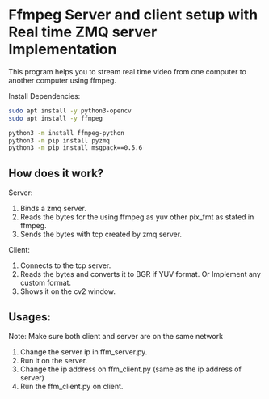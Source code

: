 # Ffmpeg Server and client setup with Real time ZMQ server Implementation

This program helps you to stream real time video from one computer to another computer using ffmpeg.

Install Dependencies:
```sh
sudo apt install -y python3-opencv
sudo apt install -y ffmpeg

python3 -m install ffmpeg-python
python3 -m pip install pyzmq
python3 -m pip install msgpack==0.5.6
```
## How does it work?
Server:
1. Binds a zmq server. 
1. Reads the bytes for the using ffmpeg as yuv other pix_fmt as stated in ffmpeg.
3. Sends the bytes with tcp created by zmq server.

Client:
1. Connects to the tcp server.
2. Reads the bytes and converts it to BGR if YUV format. Or Implement any custom format.
3. Shows it on the cv2 window.

## Usages:

Note: Make sure both client and server are on the same network

1. Change the server ip in ffm_server.py.
2. Run it on the server.
3. Change the ip address on ffm_client.py (same as the ip address of server)
4. Run the ffm_client.py on client.

